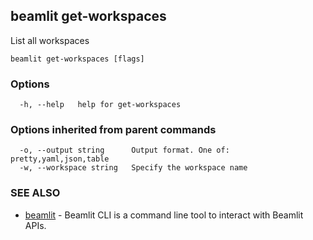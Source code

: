 ## beamlit get-workspaces

List all workspaces

```
beamlit get-workspaces [flags]
```

### Options

```
  -h, --help   help for get-workspaces
```

### Options inherited from parent commands

```
  -o, --output string      Output format. One of: pretty,yaml,json,table
  -w, --workspace string   Specify the workspace name
```

### SEE ALSO

* [beamlit](beamlit.md)	 - Beamlit CLI is a command line tool to interact with Beamlit APIs.

